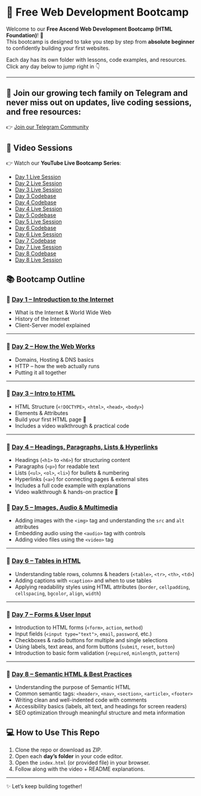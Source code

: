 # 🚀 Free Web Development Bootcamp  

Welcome to our **Free Ascend Web Development Bootcamp (HTML Foundation)**! 🎉  
This bootcamp is designed to take you step by step from **absolute beginner** to confidently building your first websites.  

Each day has its own folder with lessons, code examples, and resources.  
Click any day below to jump right in 👇  

---
## 📌 Join our growing tech family on Telegram and never miss out on updates, live coding sessions, and free resources:
👉 [Join our Telegram Community](https://t.me/AscendTribe)


## 🎥 Video Sessions  

👉 Watch our **YouTube Live Bootcamp Series**:  
- [Day 1 Live Session](https://www.youtube.com/live/y-DkziYCWFE)  
- [Day 2 Live Session](https://youtube.com/live/xBkRlyypnqs)  
- [Day 3 Live Session](https://youtube.com/live/sO8GWi6uybQ)  
- [Day 3 Codebase](./Day3)   
- [Day 4 Codebase](./Day4)   
- [Day 4 Live Session](https://www.youtube.com/watch?v=qddRmkpY7Y8&t=25s)
- [Day 5 Codebase](./Day5)
- [Day 5 Live Session](https://www.youtube.com/watch?v=4gYzrrxTpes&t=10s)
- [Day 6 Codebase](./Day6)  
- [Day 6 Live Session](https://www.youtube.com/watch?v=6c8BYY25zQY&t=76s)
- [Day 7 Codebase](./Day7) 
- [Day 7 Live Session](https://www.youtube.com/live/TxS4ALdqLO4)
- [Day 8 Codebase](./Day8) 
- [Day 8 Live Session](https://www.youtube.com/watch?v=POL71MkoWj4)




## 📚 Bootcamp Outline  

### 🔹 [Day 1 – Introduction to the Internet](https://www.youtube.com/watch?v=y-DkziYCWFE&t=662s)  
- What is the Internet & World Wide Web  
- History of the Internet  
- Client-Server model explained  

---

### 🔹 [Day 2 – How the Web Works](https://www.youtube.com/watch?v=xBkRlyypnqs)  
- Domains, Hosting & DNS basics  
- HTTP – how the web actually runs  
- Putting it all together  

---

### 🔹 [Day 3 – Intro to HTML](./Day3)  
- HTML Structure (`<!DOCTYPE>`, `<html>`, `<head>`, `<body>`)  
- Elements & Attributes  
- Build your first HTML page 🎉  
- Includes a video walkthrough & practical code  

---
### 🔹 [Day 4 – Headings, Paragraphs, Lists & Hyperlinks](./Day4)  
- Headings (`<h1>` to `<h6>`) for structuring content  
- Paragraphs (`<p>`) for readable text  
- Lists (`<ul>`, `<ol>`, `<li>`) for bullets & numbering  
- Hyperlinks (`<a>`) for connecting pages & external sites  
- Includes a full code example with explanations  
- Video walkthrough & hands-on practice 🚀 

### 🔹 [Day 5 – Images, Audio & Multimedia](./Day5)  
- Adding images with the `<img>` tag and understanding the `src` and `alt` attributes  
- Embedding audio using the `<audio>` tag with controls  
- Adding video files using the `<video>` tag  

---

### 🔹 [Day 6 – Tables in HTML](./Day6)  
- Understanding table rows, columns & headers (`<table>`, `<tr>`, `<th>`, `<td>`)  
- Adding captions with `<caption>` and when to use tables  
- Applying readability styles using HTML attributes (`border`, `cellpadding`, `cellspacing`, `bgcolor`, `align`, `width`)

---

### 🔹 [Day 7 – Forms & User Input](./Day7)  
- Introduction to HTML forms (`<form>`, `action`, `method`)  
- Input fields (`<input type="text">`, `email`, `password`, etc.)  
- Checkboxes & radio buttons for multiple and single selections  
- Using labels, text areas, and form buttons (`submit`, `reset`, `button`)  
- Introduction to basic form validation (`required`, `minlength`, `pattern`)     
---

### 🔹 [Day 8 – Semantic HTML & Best Practices](./Day8) 
- Understanding the purpose of Semantic HTML
- Common semantic tags: `<header>`, `<nav>`, `<section>`, `<article>`, `<footer>`
- Writing clean and well-indented code with comments
- Accessibility basics (labels, alt text, and headings for screen readers)
- SEO optimization through meaningful structure and meta information
 

## 💻 How to Use This Repo  

1. Clone the repo or download as ZIP.  
2. Open each **day’s folder** in your code editor.  
3. Open the `index.html` (or provided file) in your browser.  
4. Follow along with the video + README explanations.  

---

 

✨ Let’s keep building together!  